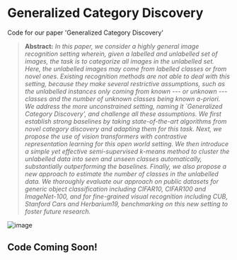 # Generalized Category Discovery

Code for our paper 'Generalized Category Discovery'

> **Abstract:** *In this paper, we consider a highly general image recognition setting wherein, given a labelled and unlabelled set of images, the task is to categorize all images in the unlabelled set. Here, the unlabelled images may come from labelled classes or from novel ones. Existing recognition methods are not able to deal with this setting, because they make several restrictive assumptions, such as the unlabelled instances only coming from known --- or unknown --- classes and the number of unknown classes being known a-priori. We address the more unconstrained setting, naming it `Generalized Category Discovery', and challenge all these assumptions. We first establish strong baselines by taking state-of-the-art algorithms from novel category discovery and adapting them for this task. Next, we propose the use of vision transformers with contrastive representation learning for this open world setting. We then introduce a simple yet effective semi-supervised $k$-means method to cluster the unlabelled data into seen and unseen classes automatically, substantially outperforming the baselines. Finally, we also propose a new approach to estimate the number of classes in the unlabelled data. We thoroughly evaluate our approach on public datasets for generic object classification including CIFAR10, CIFAR100 and ImageNet-100, and for fine-grained visual recognition including CUB, Stanford Cars and Herbarium19, benchmarking on this new setting to foster future research.*

![image](assets/main_image.png)

## Code Coming Soon!
